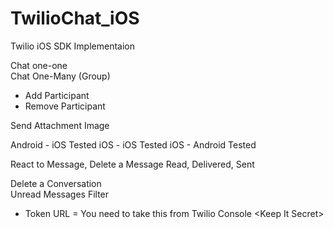 # TwilioChat_iOS
Twilio iOS SDK Implementaion  

Chat one-one  
Chat One-Many (Group) 
- Add Participant 
- Remove Participant   

Send Attachment Image  

Android - iOS Tested 
iOS - iOS Tested 
iOS - Android Tested  

React to Message, 
Delete a Message 
Read, Delivered, Sent  

Delete a Conversation  
Unread Messages Filter  

- Token URL = You need to take this from Twilio Console &lt;Keep It Secret>
